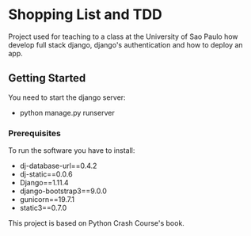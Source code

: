 # Shopping List and TDD

Project used for teaching to a class at the University of Sao Paulo how develop full stack django, django's authentication and how to deploy an app.

## Getting Started

You need to start the django server:

* python manage.py runserver

### Prerequisites

To run the software you have to install:

* dj-database-url==0.4.2
* dj-static==0.0.6
* Django==1.11.4
* django-bootstrap3==9.0.0
* gunicorn==19.7.1
* static3==0.7.0

This project is based on Python Crash Course's book.
